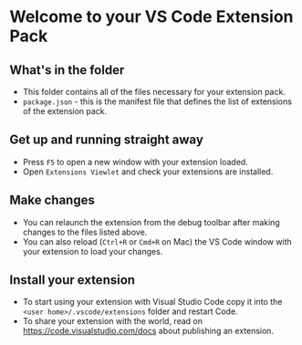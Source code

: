 # Welcome to your VS Code Extension Pack

## What's in the folder

-   This folder contains all of the files necessary for your extension pack.
-   `package.json` - this is the manifest file that defines the list of
    extensions of the extension pack.

## Get up and running straight away

-   Press `F5` to open a new window with your extension loaded.
-   Open `Extensions Viewlet` and check your extensions are installed.

## Make changes

-   You can relaunch the extension from the debug toolbar after making changes
    to the files listed above.
-   You can also reload (`Ctrl+R` or `Cmd+R` on Mac) the VS Code window with
    your extension to load your changes.

## Install your extension

-   To start using your extension with Visual Studio Code copy it into the
    `<user home>/.vscode/extensions` folder and restart Code.
-   To share your extension with the world, read on
    https://code.visualstudio.com/docs about publishing an extension.
